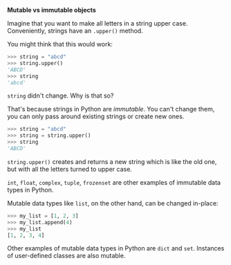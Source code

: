 **Mutable vs immutable objects**

Imagine that you want to make all letters in a string upper case. Conveniently, strings have an `.upper()` method.

You might think that this would work:
```python
>>> string = "abcd"
>>> string.upper()
'ABCD'
>>> string
'abcd'
```

`string` didn't change. Why is that so?

That's because strings in Python are _immutable_. You can't change them, you can only pass around existing strings or create new ones.

```python
>>> string = "abcd"
>>> string = string.upper()
>>> string
'ABCD'
```

`string.upper()` creates and returns a new string which is like the old one, but with all the letters turned to upper case.

`int`, `float`, `complex`, `tuple`, `frozenset` are other examples of immutable data types in Python.

Mutable data types like `list`, on the other hand, can be changed in-place:
```python
>>> my_list = [1, 2, 3]
>>> my_list.append(4)
>>> my_list
[1, 2, 3, 4]
```

Other examples of mutable data types in Python are `dict` and `set`. Instances of user-defined classes are also mutable.
